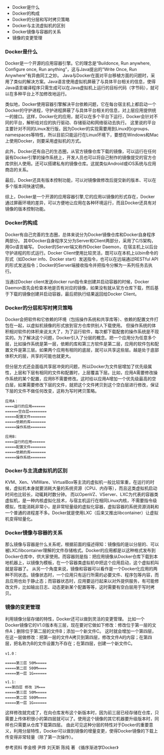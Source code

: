 - Docker是什么
- Docker的构成
- Docker的分层和写时拷贝策略
- Docker与主流虚拟机的区别
- Docker镜像与容器的关系
- 镜像的变更管理

### Docker是什么

Docker是一个开源的应用容器引擎。它的理念是“Buildonce, Run anywhere, Configure once, Run anything”，这与Java提出的“Write Once, Run Anywhere”有异曲同工之妙。
Java与Docker在面对平台移植方面的问题时，采用了类似的解决方案。Java语言使用虚拟机屏蔽了与具体平台相关的信息，使得Java语言编译程序只需生成可以在Java虚拟机上运行的目标代码（字节码），就可以在多种平台上不加修改地运行。

类似地，Docker使用容器引擎解决平台依赖问题，它在每台宿主机上都启动一个Docker的守护进程，守护进程屏蔽了与具体平台相关的信息，对上层应用提供统一的接口。这样，Docker化的应用，就可以在多个平台下运行，Docker会针对不同的平台，解析给对应的执行驱动、存储驱动和网络驱动去执行。
这里说的平台主要针对不同的Linux发行版，因为Docker的实现需要用到Linux的cgroups、namespaces等特性，所以目前只能运行在Linux环境下，要想在Windows和Mac上使用Docker，则要采用虚拟机的方式。

此外，Docker还有自己的生态圈，从官方镜像仓库下载的镜像，可以运行在任何装有Docker引擎的操作系统上，开发人员也可以将自己制作的镜像提交的官方仓库供别人使用。还可以搭建私有的镜像仓库。这就类似Android或iOS系统与应用商店的关系。

最后，Docker还具有版本控制功能，可以对镜像做修改后提交新的版本、可以在多个版本间快速切换。

综上，Docker是一个开源的应用容器引擎,它的应用以镜像的形式存在，Docker通过屏蔽环境的差异，可以方便地让应用在各种环境运行，而且Docker还具有对镜像的版本控制功能。

### Docker的构成
Docker有自己完善的生态圈，总体来说分为Docker镜像仓库和Docker自身程序两部分。
其中Docker自身程序又分为Server和Client两部分，采用了C/S架构，用Go语言编写。
Docker的Server端又称作Docker Daemon，在宿主机上以后台守护进程的形式运行。Docker Client使用比较灵活，既可以在本机上以bin命令的形式（如Docker info、Docker start）发送指令，也可以在远端通过RESTful API的形式发送指令；Docker的Server端接收指令并把指令分解为一系列任务去执行。

当通过Docker client发送docker run指令来创建并启动容器的时候，Docker Daemon首先会检查本地是否有对应的镜像，如果没有就从官方仓库下载，然后基于下载的镜像创建并启动容器，最后把执行结果返回给Docker Client。

### Docker的分层和写时拷贝策略
Docker会把软件和它依赖的环境（包括操作系统和共享库等）、依赖的配置文件打包在一起，以虚拟机镜像的形式放到官方仓库供别人下载使用。
但操作系统的体积相对软件的体积来说太大了，为了运行软件，每次都下载配套的操作系统是不现实的。为了解决这个问题，Docker引入了分层的概念。把一个应用分为任意多个层，比如操作系统是第一层，依赖的库和第三方软件是第二层，应用的软件包和配置文件是第三层。如果两个应用有相同的底层，就可以共享这些层。越是处于底部体积大的层，共享的可能也就更大。

但分层方式还会面临共享层冲突的问题，所以Docker为文件层增加了优先级属性，上层和下层有相同的文件和配置时，上层覆盖下层。比如，应用A需要修改操作系统的某个配置，应用B不需要修改。这时给以应用A增加一个优先级最高的空白层，如果需要修改下层的文件，就把这个文件拷贝到这个空白层进行修改，保证下层的文件不做任何改变，这称为写时拷贝策略。
```
应用A：              
====运行的应用====== 
======空白层======== 
=====配置文件======= 
=====依赖的库======= 
=====操作系统======= 
```
```
应用B:
====运行的应用======
=====配置文件=======
=====依赖的库=======
=====操作系统=======
```

### Docker与主流虚拟机的区别
KVM、Xen、VMWare、VirtualBox等主流的虚拟机一般比较笨重，在运行的时候，虚拟机本身就要消耗大量的系统资源（CPU、内存等），而且这类虚拟机启动时间也比较长，动辄耗时数分钟。
而以OpenVZ、VServer、LXC为代表的容器类虚拟机，是一种内核虚拟化技术，与宿主机运行在相同Linux内核，不需要指令级模拟，性能消耗非常小，是非常轻量级的虚拟化容器，虚拟容器的系统资源消耗和一个普通的进程差不多。Docker就是使用LXC（后来又推出libcontainer）让虚拟机变得轻量化。

### Docker镜像与容器的关系
那么镜像与容器是什么关系呢，根据前面的描述得知：镜像指的是以分层的、可以被LXC/libcontainer理解的文件存储格式。Docker的应用都是以这种格式发布到Docker仓库中，供大家使用。而容器则是指：把应用镜像从Docker仓库下载到本地机器上，以镜像为模板，在一个容器类虚拟机中把这个应用启动，这个虚拟机叫就是容器了。
从另一个角度来说，镜像和容器可以看作是一个Docker化应用的两种不同状态。镜像状态时，一个应用只有运行所需的必要文件、程序包等内容，而且应用也处于静止态；而容器状态时，应用要运行起来以对外提供服务，有可能修改文件，比如输出日志、动态更新某个配置等等，这时需要有空白层用于写时拷贝。


### 镜像的变更管理
利用镜像分层存储的特性，Docker还可以做到灵活的变更管理。
比如一个Docker镜像它的V1.0版本有三层，现在要对它做如下修改：修改位于第一层的文件A；删除位于第二层的文件B；添加一个新文件C。
这时就会增加一个第四层，在这一层做修改：把第一层的文件A拷贝到第四层，修改文件A的内容；在第四层，把名称为B的文件设置为不存在；在第四层，创建一个新文件C。

```
v1.0：                      
                      
=====第三层 50M=====  
=====第二层 500M====  
=====第一层 1G======  
```
```
v1.1:                        
===第四层 修改 1M===
=====第三层 50M=====
=====第二层 500M====
=====第一层 1G======
```
这样修改就完成了，在向仓库发布这个新版本时，因为前三层已经存储在仓库，只需要上传体积很小的第四层就可以了。使用这个镜像的其它机器要升级版本时，同样也只需要从仓库下载第四层。
由此可见这种分层的特性对于Docker的重要意义，利用分层特性，Docker可以做到镜像的增量变更，使得Docker镜像的下载上传变得非常轻量（除了第一次操作）。

参考资料
李金榜 尹烨 刘天斯 陈纯 著 《循序渐进学Docker》









